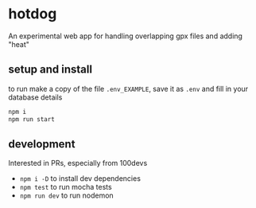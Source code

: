 # hotdog

An experimental web app for handling overlapping gpx files and adding "heat"

## setup and install

to run make a copy of the file `.env_EXAMPLE`, save it as `.env` and fill in your database details
```bash
npm i
npm run start
```
## development

Interested in PRs, especially from 100devs

- `npm i -D` to install dev dependencies
- `npm test` to run mocha tests
- `npm run dev` to run nodemon